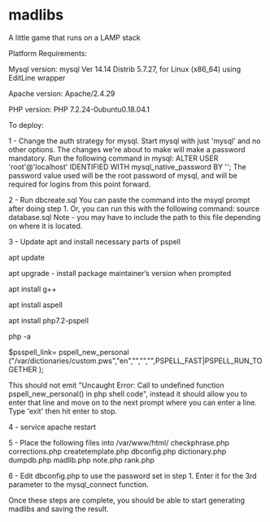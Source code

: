 # madlibs
A little game that runs on a LAMP stack

Platform Requirements:

Mysql version:
mysql  Ver 14.14 Distrib 5.7.27, for Linux (x86_64) using  EditLine wrapper

Apache version:
Apache/2.4.29 

PHP version:
PHP 7.2.24-0ubuntu0.18.04.1

To deploy:

1 - Change the auth strategy for mysql.
Start mysql with just 'mysql' and no other options. The changes we're about to make will make a password mandatory.
Run the following command in mysql: ALTER USER 'root'@'localhost' IDENTIFIED WITH mysql_native_password BY '<YOUR PASSWORD>';
The password value used will be the root password of mysql, and will be required for logins from this point forward.

2 - Run dbcreate.sql
You can paste the command into the msyql prompt after doing step 1.
Or, you can run this with the following command: source database.sql
Note - you may have to include the path to this file depending on where it is located.

3 - Update apt and install necessary parts of pspell

apt update

apt upgrade - install package maintainer’s version when prompted

apt install g++

apt install aspell

apt install php7.2-pspell

php -a

$psspell_link= pspell_new_personal ("/var/dictionaries/custom.pws","en","","","",PSPELL_FAST|PSPELL_RUN_TOGETHER );

This should not emit "Uncaught Error: Call to undefined function pspell_new_personal() in php shell code", instead it should allow you to enter that line and move on to the next prompt where you can enter a line. Type 'exit' then hit enter to stop.

4 - service apache restart

5 - Place the following files into /var/www/html/
checkphrase.php
corrections.php
createtemplate.php
dbconfig.php
dictionary.php
dumpdb.php
madlib.php
note.php
rank.php

6 - Edit dbconfig.php to use the password set in step 1. Enter it for the 3rd parameter to the mysql_connect function.

Once these steps are complete, you should be able to start generating madlibs and saving the result.
